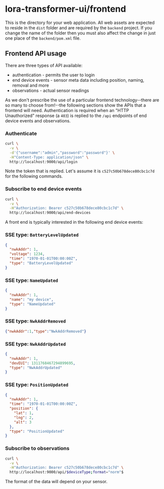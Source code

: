 # lora-transformer-ui/frontend

This is the directory for your web application. All web assets are expected to reside in the `dist` folder and
are required by the `backend` project. If you change the name of the folder then you must also affect the change
in just one place of the `backend/pom.xml` file.

## Frontend API usage

There are three types of API available:

* authentication - permits the user to login
* end device events - sensor meta data including position, naming, removal and more
* observations - actual sensor readings

As we don't prescribe the use of a particular frontend technology--there are so many to choose from!--the following sections
show the APIs that a frontend will need. Authentication is required when an "HTTP Unauthorized" response (a `403`) is replied
to the `/api` endpoints of end device events and observations.

### Authenticate

```bash
curl \
  -v \
  -d'{"username":"admin","password":"password"}' \
  -H"Content-Type: application/json" \
  http://localhost:9000/api/login
```

Note the token that is replied. Let's assume it is `c527c50b678dece80cbc1c7d` for the following commands.

### Subscribe to end device events

```bash
curl \
  -v \
  -H"Authorization: Bearer c527c50b678dece80cbc1c7d" \
  http://localhost:9000/api/end-devices
```

A front end is typically interested in the following end device events:

### SSE type: `BatteryLevelUpdated`

```json
{
  "nwkAddr": 1,
  "voltage": 1234,
  "time": "1970-01-01T00:00:00Z",
  "type": "BatteryLevelUpdated"
}
```

### SSE type: `NameUpdated`

```json
{
  "nwkAddr": 1,
  "name": "my device",
  "type": "NameUpdated"
}
```

### SSE type: `NwkAddrRemoved`

```json
{"nwkAddr":1,"type":"NwkAddrRemoved"}
```

### SSE type: `NwkAddrUpdated`

```json
{
  "nwkAddr": 1,
  "devEUI": 1311768467294899695,
  "type": "NwkAddrUpdated"
}
```

### SSE type: `PositionUpdated`

```json
{
  "nwkAddr": 1,
  "time": "1970-01-01T00:00:00Z",
  "position": {
    "lat": 1,
    "lng": 2,
    "alt": 3
  },
  "type": "PositionUpdated"
}
```

### Subscribe to observations

```bash
curl \
  -v \
  -H"Authorization: Bearer c527c50b678dece80cbc1c7d" \
  http://localhost:9000/api/$deviceType;format="norm"$
```

The format of the data will depend on your sensor.